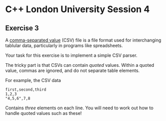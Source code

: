 
C++ London University Session 4
===============================

Exercise 3
----------

A [comma-separated value](https://en.wikipedia.org/wiki/Comma-separated_values)
(CSV) file is a file format used for interchanging tablular data,
particularly in programs like spreadsheets.

Your task for this exercise is to implement a simple CSV parser.

The tricky part is that CSVs can contain *quoted* values. Within a quoted value,
commas are ignored, and do not separate table elements.

For example, the CSV data

```csv
first,second,third
1,2,3
"4,5,6",7,8
```

Contains *three* elements on each line. You will need to work out how to handle
quoted values such as these!

